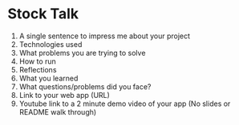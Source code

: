 # Stock Talk


1. A single sentence to impress me about your project
2. Technologies used
3. What problems you are trying to solve
4. How to run
5. Reflections
6. What you learned
7. What questions/problems did you face?
8. Link to your web app (URL)
9. Youtube link to a 2 minute demo video of your app (No slides or README walk through)
